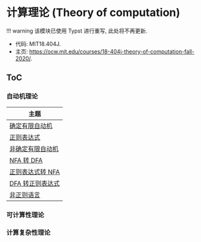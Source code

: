 # 计算理论 (Theory of computation)

!!! warning
    该模块已使用 Typst 进行重写, 此处将不再更新.

- 代码: MIT18.404J.
- 主页: <https://ocw.mit.edu/courses/18-404j-theory-of-computation-fall-2020/>.

## ToC

### 自动机理论

| 主题                                    |
| --------------------------------------- |
| [确定有限自动机](确定有限自动机.md)     |
| [正则表达式](正则表达式.md)             |
| [非确定有限自动机](非确定有限自动机.md) |
| [NFA 转 DFA](NFA_转_DFA.md)             |
| [正则表达式转 NFA](正则表达式转_NFA.md) |
| [DFA 转正则表达式](DFA_转正则表达式.md) |
| [非正则语言](非正则语言.md)             |

### 可计算性理论

### 计算复杂性理论
